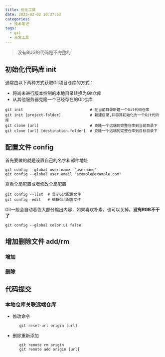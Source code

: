 ```yaml
---
title: 优化工具
date: 2023-02-02 10:37:53
categories:
  - 技术笔记
tags: 
  - git
  - 开发工具
---
```

> 没有BUG的代码是不完整的

## 初始化代码库 init
通常由以下两种方式获取Git项目仓库的方式：
- 将尚未进行版本控制的本地目录转换为Git仓库
- 从其他服务器克隆一个已经存在的Git仓库
```commandline
git init                              # 在当前目录新建一个Git代码仓库
git init [project-folder]             # 新建目录,并将其初始化为一个Git代码库
git clone [url]                       # 克隆一个远端的完整仓库到当前目录下 
git clone [url] [destination-folder]  # 克隆一个远端的完整仓库到目标目录下
```
## 配置文件 config
首先要做的就是设置自己的名字和邮件地址
```commandline
git config --global user.name  "username"
git config --global user.email "example@example.com"
```
查看全局配置或者修改全局配置
```commandline
git config --list  # 显示Git配置文件
git config -edit   # 编辑Git配置文件  
```
Git一般会自动着色大部分输出内容，如果喜欢朴素，也可以关掉。**没有RGB不干了**
```commandline
git config --global color.ui false
```
## 增加删除文件 add/rm

### 增加


### 删除

## 代码提交


### 本地仓库关联远端仓库

- 修改命令
  ```commandline
     git reset-url origin [url]
  ```
- 删除重新添加
  ```commandline
     git remote rm origin 
     git remote add origin [url]
  ```
